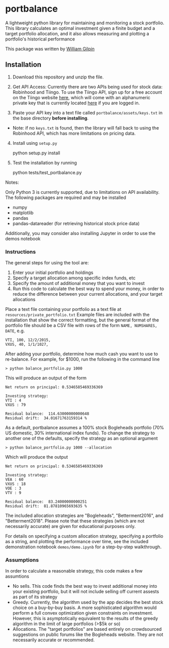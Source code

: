# portbalance

A lightweight python library for maintaining and monitoring a stock portfolio. This library
calculates an optimal investment given a finite budget and a target portfolio allocation, and it also allows measuring and plotting a portfolio's historical performance

This package was written by [William Gilpin](http://wgilpin.com)

## Installation

1. Download this repository and unzip the file.

2. Get API Access: Currently there are two APIs being used for stock data: Robinhood and Tiingo. To use the Tiingo API, sign up for a free account on the Tiingo website [here](https://api.tiingo.com/), which will come with an alphanumeric private key that is currently located [here](https://api.tiingo.com/account/token) if you are logged in. 

3. Paste your API key into a text file called `portbalance/assets/keys.txt` in the base directory **before installing**.
+ Note: if no `keys.txt` is found, then the library will fall back to using the Robinhood API, which has more limitations on pricing data.

4. Install using `setup.py`

	python setup.py install

5. Test the installation by running

	python tests/test_portbalance.py


Notes: 

Only Python 3 is currently supported, due to limitations on API availability. The following packages are required and may be installed

+ numpy
+ matplotlib
+ pandas
+ pandas-datareader (for retrieving historical stock price data)

Additionally, you may consider also installing Jupyter in order to use the demos notebook


### Instructions

The general steps for using the tool are:

1. Enter your initial portfolio and holdings
2. Specify a target allocation among specific index funds, etc
3. Specify the amount of additional money that you want to invest
4. Run this code to calculate the best way to spend your money, in order to reduce the difference between your current allocations, and your target allocations

Place a text file containing your portfolio as a text file at `resources/private_portfolio.txt` Example files are included with the installation that show the correct formatting, but the general format of the portfolio file should be a CSV file with rows of the form `NAME, NUMSHARES, DATE`, e.g.

	VTI, 100, 12/2/2015,
	VXUS, 40, 1/1/1027,

After adding your portfolio, determine how much cash you want to use to re-balance. For example, for $1000, run the following in the command line

	> python balance_portfolio.py 1000

This will produce an output of the form

	Net return on principal: 0.5346585469336369 

	Investing strategy:
	VTI : 4
	VXUS : 79

	Residual balance:  114.63000000000648
	Residual drift:  34.01671763159314 % 

As a default, portbalance assumes a 100% stock Bogleheads portfolio (70% US domestic, 30% international index funds). To change the strategy to another one of the defaults, specify the strategy as an optional argument

	> python balance_portfolio.py 1000 --allocation 

Which will produce the output

	Net return on principal: 0.5346585469336369 

	Investing strategy:
	VEA : 60
	VXUS : 18
	VOE : 3
	VTV : 9

	Residual balance:  83.24000000000251
	Residual drift:  81.87810965693635 % 

The included allocation strategies are "Bogleheads", "Betterment2016", and "Betterment2018". Please note that these strategies (which are not necessarily accurate) are given for educational purposes only.

For details on specifying a custom allocation strategy, specifying a portfolio as a string, and plotting the performance over time, see the included demonstration notebook `demos/demo.ipynb` for a step-by-step walkthrough.




### Assumptions

In order to calculate a reasonable strategy, this code makes a few assumtions
+ No sells. This code finds the best way to invest additional money into your existing portfolio, but it will not include selling off current assests as part of its strategy
+ Greedy. Currently, the algorithm used by the app decides the best stock choice on a buy-by-buy basis. A more sophisticated algorithm would perform a full convex optimization given constraints on investment. However, this is asymptotically equivalent to the results of the greedy algorithm in the limit of large portfolios (>$5k or so)
+ Allocations. The "target portfolios" are based entirely on crowdsourced suggestions on public forums like the Bogleheads website. They are not necessarily accurate or recommended.



